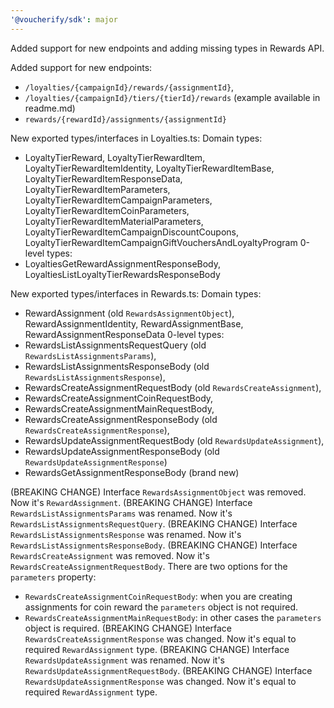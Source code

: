 ```yaml
---
'@voucherify/sdk': major
---
```


Added support for new endpoints and adding missing types in Rewards API.

Added support for new endpoints: 
- `/loyalties/{campaignId}/rewards/{assignmentId}`,
- `/loyalties/{campaignId}/tiers/{tierId}/rewards` (example available in readme.md)
- `rewards/{rewardId}/assignments/{assignmentId}`

New exported types/interfaces in Loyalties.ts: 
Domain types:
- LoyaltyTierReward, LoyaltyTierRewardItem, LoyaltyTierRewardItemIdentity, LoyaltyTierRewardItemBase, LoyaltyTierRewardItemResponseData, LoyaltyTierRewardItemParameters, LoyaltyTierRewardItemCampaignParameters, LoyaltyTierRewardItemCoinParameters, LoyaltyTierRewardItemMaterialParameters, LoyaltyTierRewardItemCampaignDiscountCoupons, LoyaltyTierRewardItemCampaignGiftVouchersAndLoyaltyProgram
0-level types:
- LoyaltiesGetRewardAssignmentResponseBody, LoyaltiesListLoyaltyTierRewardsResponseBody

New exported types/interfaces in Rewards.ts: 
Domain types:
- RewardAssignment (old `RewardsAssignmentObject`), RewardAssignmentIdentity, RewardAssignmentBase, RewardAssignmentResponseData
0-level types:
- RewardsListAssignmentsRequestQuery (old `RewardsListAssignmentsParams`),
- RewardsListAssignmentsResponseBody (old `RewardsListAssignmentsResponse`), 
- RewardsCreateAssignmentRequestBody (old `RewardsCreateAssignment`), 
- RewardsCreateAssignmentCoinRequestBody, 
- RewardsCreateAssignmentMainRequestBody,
- RewardsCreateAssignmentResponseBody (old `RewardsCreateAssignmentResponse`), 
- RewardsUpdateAssignmentRequestBody (old `RewardsUpdateAssignment`), 
- RewardsUpdateAssignmentResponseBody (old `RewardsUpdateAssignmentResponse`)
- RewardsGetAssignmentResponseBody (brand new)

(BREAKING CHANGE) Interface `RewardsAssignmentObject` was removed. Now it's `RewardAssignment`.
(BREAKING CHANGE) Interface `RewardsListAssignmentsParams` was renamed. Now it's `RewardsListAssignmentsRequestQuery`.
(BREAKING CHANGE) Interface `RewardsListAssignmentsResponse` was renamed. Now it's `RewardsListAssignmentsResponseBody`.
(BREAKING CHANGE) Interface `RewardsCreateAssignment` was removed. Now it's `RewardsCreateAssignmentRequestBody`. There are two options for the `parameters` property: 
- `RewardsCreateAssignmentCoinRequestBody`: when you are creating assignments for coin reward the `parameters` object is not required. 
- `RewardsCreateAssignmentMainRequestBody`: in other cases the `parameters` object is required.
(BREAKING CHANGE) Interface `RewardsCreateAssignmentResponse` was changed. Now it's equal to required `RewardAssignment` type.
(BREAKING CHANGE) Interface `RewardsUpdateAssignment` was renamed. Now it's `RewardsUpdateAssignmentRequestBody`.
(BREAKING CHANGE) Interface `RewardsUpdateAssignmentResponse` was changed. Now it's equal to required `RewardAssignment` type.